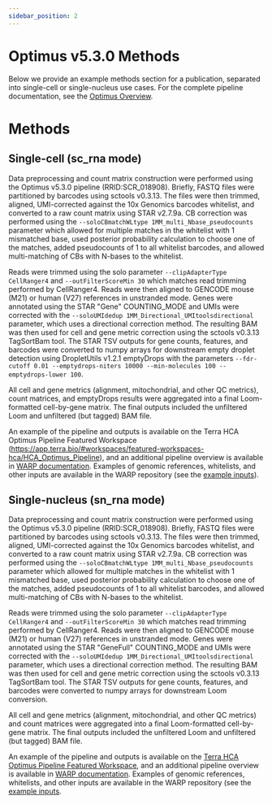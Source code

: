 ```yaml
---
sidebar_position: 2
---
```


# Optimus v5.3.0 Methods

Below we provide an example methods section for a publication, separated into single-cell or single-nucleus use cases. For the complete pipeline documentation, see the [Optimus Overview](./README.md).

# Methods

## Single-cell (sc_rna mode)
Data preprocessing and count matrix construction were performed using the Optimus v5.3.0 pipeline (RRID:SCR_018908). Briefly, FASTQ files were partitioned by barcodes using sctools v0.3.13. The files were then trimmed, aligned, UMI-corrected against the 10x Genomics barcodes whitelist, and converted to a raw count matrix using STAR v2.7.9a. CB correction was performed using the  `--soloCBmatchWLtype 1MM_multi_Nbase_pseudocounts` parameter which allowed for multiple matches in the whitelist with 1 mismatched base, used posterior probability calculation to choose one of the matches, added pseudocounts of 1 to all whitelist barcodes, and allowed multi-matching of CBs with N-bases to the whitelist.  

Reads were trimmed using the solo parameter `--clipAdapterType CellRanger4` and  `--outFilterScoreMin 30` which matches read trimming performed by CellRanger4. Reads were then aligned to GENCODE mouse (M21) or human (V27) references in unstranded mode. Genes were annotated using the STAR "Gene" COUNTING_MODE and UMIs were corrected with the `--soloUMIdedup 1MM_Directional_UMItoolsdirectional` parameter, which uses a directional correction method. The resulting BAM was then used for cell and gene metric correction using the sctools v0.3.13 TagSortBam tool. The STAR TSV outputs for gene counts, features, and barcodes were converted to numpy arrays for downstream empty droplet detection using DropletUtils v1.2.1 emptyDrops with the parameters
```--fdr-cutoff 0.01 --emptydrops-niters 10000 --min-molecules 100 --emptydrops-lower 100```.


All cell and gene metrics (alignment, mitochondrial, and other QC metrics), count matrices, and emptyDrops results were aggregated into a final Loom-formatted cell-by-gene matrix. The final outputs included the unfiltered Loom and unfiltered (but tagged) BAM file.

An example of the pipeline and outputs is available on the Terra HCA Optimus Pipeline Featured Workspace (https://app.terra.bio/#workspaces/featured-workspaces-hca/HCA_Optimus_Pipeline), and an additional pipeline overview is available in [WARP documentation](https://broadinstitute.github.io/warp/docs/Pipelines/Optimus_Pipeline/README). Examples of genomic references, whitelists, and other inputs are available in the WARP repository (see the [example inputs](https://github.com/broadinstitute/warp/tree/master/pipelines/skylab/optimus/example_inputs)).

## Single-nucleus (sn_rna mode)

Data preprocessing and count matrix construction were performed using the Optimus v5.3.0 pipeline (RRID:SCR_018908). Briefly, FASTQ files were partitioned by barcodes using sctools v0.3.13. The files were then trimmed, aligned, UMI-corrected against the 10x Genomics barcodes whitelist, and converted to a raw count matrix using STAR v2.7.9a. CB correction was performed using the `--soloCBmatchWLtype 1MM_multi_Nbase_pseudocounts` parameter which allowed for multiple matches in the whitelist with 1 mismatched base, used posterior probability calculation to choose one of the matches, added pseudocounts of 1 to all whitelist barcodes, and allowed multi-matching of CBs with N-bases to the whitelist.  

Reads were trimmed using the solo parameter `--clipAdapterType CellRanger4` and `--outFilterScoreMin 30` which matches read trimming performed by CellRanger4. Reads were then aligned to GENCODE mouse (M21) or human (V27) references in unstranded mode. Genes were annotated using the STAR "GeneFull" COUNTING_MODE and UMIs were corrected with the `--soloUMIdedup 1MM_Directional_UMItoolsdirectional` parameter, which uses a directional correction method. The resulting BAM was then used for cell and gene metric correction using the sctools v0.3.13 TagSortBam tool. The STAR TSV outputs for gene counts, features, and barcodes were converted to numpy arrays for downstream Loom conversion. 

All cell and gene metrics (alignment, mitochondrial, and other QC metrics) and count matrices were aggregated into a final Loom-formatted cell-by-gene matrix. The final outputs included the unfiltered Loom and unfiltered (but tagged) BAM file.

An example of the pipeline and outputs is available on the [Terra HCA Optimus Pipeline Featured Workspace](https://app.terra.bio/#workspaces/featured-workspaces-hca/HCA_Optimus_Pipeline), and an additional pipeline overview is available in [WARP documentation](https://broadinstitute.github.io/warp/docs/Pipelines/Optimus_Pipeline/README). Examples of genomic references, whitelists, and other inputs are available in the WARP repository (see the [example inputs](https://github.com/broadinstitute/warp/tree/master/pipelines/skylab/optimus/example_inputs).


